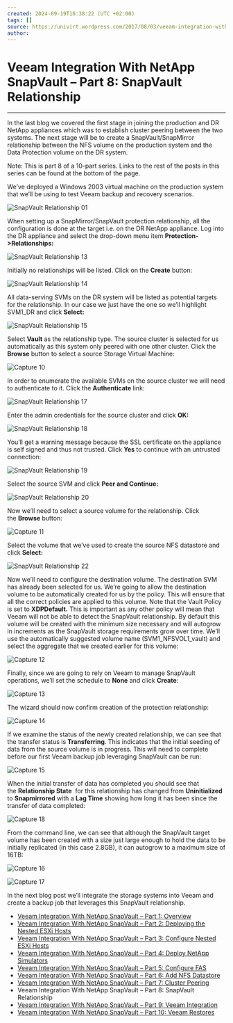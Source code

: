 ```yaml
---
created: 2024-09-19T16:38:22 (UTC +02:00)
tags: []
source: https://univirt.wordpress.com/2017/08/03/veeam-integration-with-netapp-snapvault-part-8-snapvault-relationship/
author: 
---
```


# Veeam Integration With NetApp SnapVault – Part 8: SnapVault Relationship

---
In the last blog we covered the first stage in joining the production and DR NetApp appliances which was to establish cluster peering between the two systems. The next stage will be to create a SnapVault/SnapMirror relationship between the NFS volume on the production system and the Data Protection volume on the DR system.

Note: This is part 8 of a 10-part series. Links to the rest of the posts in this series can be found at the bottom of the page.

We’ve deployed a Windows 2003 virtual machine on the production system that we’ll be using to test Veeam backup and recovery scenarios.

![SnapVault Relationship 01](https://univirt.wordpress.com/wp-content/uploads/2017/05/snapvault-relationship-01.jpg?w=809)

When setting up a SnapMirror/SnapVault protection relationship, all the configuration is done at the target i.e. on the DR NetApp appliance. Log into the DR appliance and select the drop-down menu item **Protection->Relationships:**

![SnapVault Relationship 13](https://univirt.wordpress.com/wp-content/uploads/2017/05/snapvault-relationship-13.jpg?w=809)

Initially no relationships will be listed. Click on the **Create** button:

![SnapVault Relationship 14](https://univirt.wordpress.com/wp-content/uploads/2017/05/snapvault-relationship-14.jpg?w=809)

All data-serving SVMs on the DR system will be listed as potential targets for the relationship. In our case we just have the one so we’ll highlight SVM1\_DR and click **Select:**

![SnapVault Relationship 15](https://univirt.wordpress.com/wp-content/uploads/2017/05/snapvault-relationship-15.jpg?w=809)

Select **Vault** as the relationship type. The source cluster is selected for us automatically as this system only peered with one other cluster. Click the **Browse** button to select a source Storage Virtual Machine:

![Capture 10](https://univirt.wordpress.com/wp-content/uploads/2017/07/capture-10.jpg?w=809)

In order to enumerate the available SVMs on the source cluster we will need to authenticate to it. Click the **Authenticate** link:

![SnapVault Relationship 17](https://univirt.wordpress.com/wp-content/uploads/2017/05/snapvault-relationship-17.jpg?w=809)

Enter the admin credentials for the source cluster and click **OK:**

![SnapVault Relationship 18](https://univirt.wordpress.com/wp-content/uploads/2017/05/snapvault-relationship-18.jpg?w=809)

You’ll get a warning message because the SSL certificate on the appliance is self signed and thus not trusted. Click **Yes** to continue with an untrusted connection:

![SnapVault Relationship 19](https://univirt.wordpress.com/wp-content/uploads/2017/05/snapvault-relationship-19.jpg?w=809)

Select the source SVM and click **Peer and Continue:**

![SnapVault Relationship 20](https://univirt.wordpress.com/wp-content/uploads/2017/05/snapvault-relationship-20.jpg?w=809)

Now we’ll need to select a source volume for the relationship. Click the **Browse** button:

![Capture 11](https://univirt.wordpress.com/wp-content/uploads/2017/07/capture-11.jpg?w=809)

Select the volume that we’ve used to create the source NFS datastore and click **Select:**

![SnapVault Relationship 22](https://univirt.wordpress.com/wp-content/uploads/2017/05/snapvault-relationship-22.jpg?w=809)

Now we’ll need to configure the destination volume. The destination SVM has already been selected for us. We’re going to allow the destination volume to be automatically created for us by the policy. This will ensure that all the correct policies are applied to this volume. Note that the Vault Policy is set to **XDPDefault.** This is important as any other policy will mean that Veeam will not be able to detect the SnapVault relationship. By default this volume will be created with the minimum size necessary and will autogrow in increments as the SnapVault storage requirements grow over time. We’ll use the automatically suggested volume name (SVM1\_NFSVOL1\_vault) and select the aggregate that we created earlier for this volume:

![Capture 12](https://univirt.wordpress.com/wp-content/uploads/2017/07/capture-12.jpg?w=809)

Finally, since we are going to rely on Veeam to manage SnapVault operations, we’ll set the schedule to **None** and click **Create**:

![Capture 13](https://univirt.wordpress.com/wp-content/uploads/2017/07/capture-13.jpg?w=809)

The wizard should now confirm creation of the protection relationship:

![Capture 14](https://univirt.wordpress.com/wp-content/uploads/2017/07/capture-14.jpg?w=809)

If we examine the status of the newly created relationship, we can see that the transfer status is **Transferring**. This indicates that the initial seeding of data from the source volume is in progress. This will need to complete before our first Veeam backup job leveraging SnapVault can be run:

![Capture 15](https://univirt.wordpress.com/wp-content/uploads/2017/07/capture-15.jpg?w=809)

When the initial transfer of data has completed you should see that the **Relationship State**  for this relationship has changed from **Uninitialized** to **Snapmirrored** with a **Lag Time** showing how long it has been since the transfer of data completed:

![Capture 18](https://univirt.wordpress.com/wp-content/uploads/2017/07/capture-18.jpg?w=809)

From the command line, we can see that although the SnapVault target volume has been created with a size just large enough to hold the data to be initially replicated (in this case 2.8GB), it can autogrow to a maximum size of 16TB:

![Capture 16](https://univirt.wordpress.com/wp-content/uploads/2017/07/capture-16.jpg?w=809)

![Capture 17](https://univirt.wordpress.com/wp-content/uploads/2017/07/capture-17.jpg?w=809)

In the next blog post we’ll integrate the storage systems into Veeam and create a backup job that leverages this SnapVault relationship.

-   [Veeam Integration With NetApp SnapVault – Part 1: Overview](https://univirt.wordpress.com/2017/08/03/veeam-integration-with-netapp-snapvault-part-1-overview/)
-   [Veeam Integration With NetApp SnapVault – Part 2: Deploying the Nested ESXi Hosts](https://univirt.wordpress.com/2017/08/03/veeam-integration-with-netapp-snapvault-part-2-deploying-the-nested-esxi-hosts/)
-   [Veeam Integration With NetApp SnapVault – Part 3: Configure Nested ESXi Hosts](https://univirt.wordpress.com/2017/08/03/veeam-integration-with-netapp-snapvault-part-3-configure-nested-esxi-hosts/)
-   [Veeam Integration With NetApp SnapVault – Part 4: Deploy NetApp Simulators](https://univirt.wordpress.com/2017/08/03/veeam-integration-with-netapp-snapvault-part-4-deploy-netapp-simulators/)
-   [Veeam Integration With NetApp SnapVault – Part 5: Configure FAS](https://univirt.wordpress.com/2017/08/03/veeam-integration-with-netapp-snapvault-part-5-configure-fas/)
-   [Veeam Integration With NetApp SnapVault – Part 6: Add NFS Datastore](https://univirt.wordpress.com/2017/08/03/veeam-integration-with-netapp-snapvault-part-6-add-nfs-datastore/)
-   [Veeam Integration With NetApp SnapVault – Part 7: Cluster Peering](https://univirt.wordpress.com/2017/08/03/veeam-integration-with-netapp-snapvault-part-7-cluster-peering/)
-   Veeam Integration With NetApp SnapVault – Part 8: SnapVault Relationship
-   [Veeam Integration With NetApp SnapVault – Part 9: Veeam Integration](https://univirt.wordpress.com/2017/08/03/veeam-integration-with-netapp-snapvault-part-9-veeam-integration/)
-   [Veeam Integration With NetApp SnapVault – Part 10: Veeam Restores](https://univirt.wordpress.com/2017/08/03/veeam-integration-with-netapp-snapvault-part-10-veeam-restores/)
